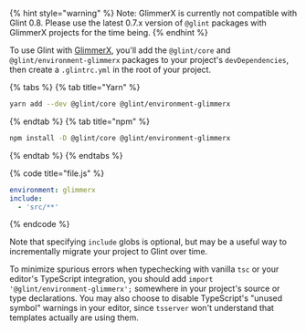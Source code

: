 {% hint style="warning" %}
Note: GlimmerX is currently not compatible with Glint 0.8. Please use the latest 0.7.x version of `@glint` packages with
GlimmerX projects for the time being.
{% endhint %}

To use Glint with [GlimmerX](https://github.com/glimmerjs/glimmer-experimental), you'll add the `@glint/core` and `@glint/environment-glimmerx` packages to your project's `devDependencies`, then create a `.glintrc.yml` in the root of your project.

{% tabs %}
{% tab title="Yarn" %}

```sh
yarn add --dev @glint/core @glint/environment-glimmerx
```

{% endtab %}
{% tab title="npm" %}

```sh
npm install -D @glint/core @glint/environment-glimmerx
```

{% endtab %}
{% endtabs %}

{% code title="file.js" %}

```yaml
environment: glimmerx
include:
  - 'src/**'
```

{% endcode %}

Note that specifying `include` globs is optional, but may be a useful way to incrementally migrate your project to Glint over time.

To minimize spurious errors when typechecking with vanilla `tsc` or your editor's TypeScript integration, you should add `import '@glint/environment-glimmerx';` somewhere in your project's source or type declarations. You may also choose to disable TypeScript's "unused symbol" warnings in your editor, since `tsserver` won't understand that templates actually are using them.
